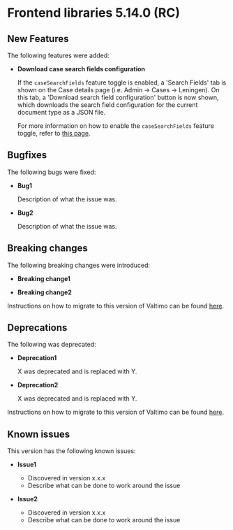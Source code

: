 # Frontend libraries 5.14.0 (RC)

## New Features

The following features were added:

* **Download case search fields configuration**

  If the `caseSearchFields` feature toggle is enabled, a 'Search Fields' tab is shown on the Case details page
  (i.e. Admin -> Cases -> Leningen). On this tab, a 'Download search field configuration' button is now shown, which
  downloads the search field configuration for the current document type as a JSON file.

  For more information on how to enable the `caseSearchFields` feature toggle, refer to [this page](/reference/feature-toggles/available-feature-toggles.md).

## Bugfixes

The following bugs were fixed:

* **Bug1**

  Description of what the issue was.

* **Bug2**

  Description of what the issue was.

## Breaking changes

The following breaking changes were introduced:

* **Breaking change1**

* **Breaking change2**

Instructions on how to migrate to this version of Valtimo can be found [here](migration.md).

## Deprecations

The following was deprecated:

* **Deprecation1**

  X was deprecated and is replaced with Y.
* **Deprecation2**

  X was deprecated and is replaced with Y.

Instructions on how to migrate to this version of Valtimo can be found [here](migration.md).

## Known issues

This version has the following known issues:

* **Issue1**
    * Discovered in version x.x.x
    * Describe what can be done to work around the issue

* **Issue2**
    * Discovered in version x.x.x
    * Describe what can be done to work around the issue
